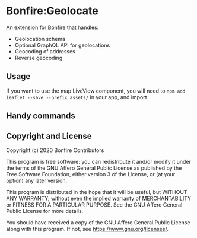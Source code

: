 # Bonfire:Geolocate

An extension for [Bonfire](https://bonfire.cafe/) that handles:

- Geolocation schema
- Optional GraphQL API for geolocations
- Geocoding of addresses
- Reverse geocoding

## Usage

If you want to use the map LiveView component, you will need to `npm add leaflet --save --prefix assets/` in your app, and import

## Handy commands

## Copyright and License

Copyright (c) 2020 Bonfire Contributors

This program is free software: you can redistribute it and/or modify
it under the terms of the GNU Affero General Public License as
published by the Free Software Foundation, either version 3 of the
License, or (at your option) any later version.

This program is distributed in the hope that it will be useful, but
WITHOUT ANY WARRANTY; without even the implied warranty of
MERCHANTABILITY or FITNESS FOR A PARTICULAR PURPOSE.  See the GNU
Affero General Public License for more details.

You should have received a copy of the GNU Affero General Public
License along with this program.  If not, see <https://www.gnu.org/licenses/>.
